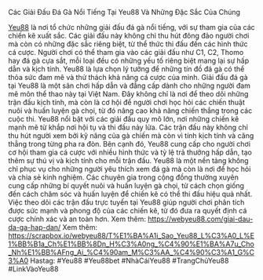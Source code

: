 Các Giải Đấu Đá Gà Nổi Tiếng Tại Yeu88 Và Những Đặc Sắc Của Chúng

[Yeu88](https://webyeu88.com/) là nơi tổ chức những giải đấu đá gà nổi tiếng, với sự tham gia của các chiến kê xuất sắc. Các giải đấu này không chỉ thu hút đông đảo người chơi mà còn có những đặc sắc riêng biệt, từ thể thức thi đấu đến các hình thức cá cược. Người chơi có thể tham gia vào các giải đấu như C1, C2, Thomo hay đá gà cựa sắt, mỗi loại đều có những yếu tố riêng biệt mang lại sự hấp dẫn và kịch tính. Yeu88 là lựa chọn lý tưởng để những tín đồ đá gà có thể thỏa sức đam mê và thử thách khả năng cá cược của mình.
Giải đấu đá gà tại Yeu88 là một sân chơi hấp dẫn và đẳng cấp dành cho những người đam mê môn thể thao này tại Việt Nam. Đây không chỉ là nơi để theo dõi những trận đấu kịch tính, mà còn là cơ hội để người chơi học hỏi các chiến thuật nuôi và huấn luyện gà chọi, từ đó nâng cao khả năng chiến thắng trong các cuộc thi. Yeu88 nổi bật với các giải đấu quy mô lớn, nơi những chiến kê mạnh mẽ từ khắp nơi hội tụ và thi đấu nảy lửa. Các trận đấu này không chỉ thu hút người xem bởi kỹ năng của gà chiến mà còn vì tính kịch tính và căng thẳng trong từng pha ra đòn. Bên cạnh đó, Yeu88 cung cấp cho người chơi cơ hội tham gia cá cược với nhiều hình thức và tỷ lệ trả thưởng hấp dẫn, tạo thêm sự thú vị và kịch tính cho mỗi trận đấu.
Yeu88 là một nền tảng không chỉ phục vụ cho những người yêu thích xem đá gà mà còn là nơi để học hỏi và chia sẻ kinh nghiệm. Các chuyên gia trong cộng đồng thường xuyên cung cấp những bí quyết nuôi và huấn luyện gà chọi, từ cách chọn giống đến cách chăm sóc và huấn luyện để chiến kê có thể thi đấu hiệu quả nhất. Việc theo dõi các trận đấu trực tuyến tại Yeu88 giúp người chơi phân tích được sức mạnh và phong độ của các chiến kê, từ đó đưa ra quyết định cá cược chính xác và an toàn hơn.
Xem thêm: https://webyeu88.com/giai-dau-da-ga-hap-dan/
Xem thêm: https://scrapbox.io/webyeu88/T%E1%BA%A1i_Sao_Yeu88_L%C3%A0_L%E1%BB%B1a_Ch%E1%BB%8Dn_H%C3%A0ng_%C4%90%E1%BA%A7u_Cho_Nh%E1%BB%AFng_Ai_%C4%90am_M%C3%AA_%C4%90%C3%A1_G%C3%A0
Hastag: #Yeu88 #Yeu88bet #NhàCáiYeu88 #TrangChủYeu88 #LinkVàoYeu88
